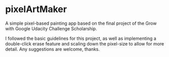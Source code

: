 # pixelArtMaker
A simple pixel-based painting app based on the final project of the Grow with Google Udacity Challenge Scholarship.

I followed the basic guidelines for this project, as well as implementing a double-click erase feature and scaling down the pixel-size to allow for more detail.
Any suggestions are welcome, thanks. 

